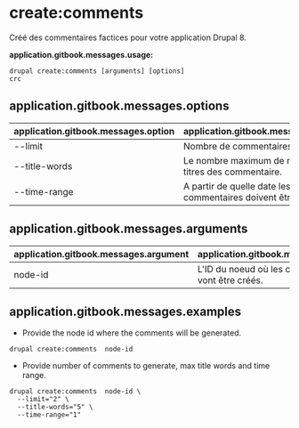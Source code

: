 # create:comments
Créé des commentaires factices pour votre application Drupal 8.

**application.gitbook.messages.usage:**
```
drupal create:comments [arguments] [options]
crc
```

## application.gitbook.messages.options
application.gitbook.messages.option | application.gitbook.messages.details
-------|-------------
--limit | Nombre de commentaires à créer
--title-words | Le nombre maximum de mots dans les titres des commentaire.
--time-range | A partir de quelle date les commentaires doivent être générés ?

## application.gitbook.messages.arguments
application.gitbook.messages.argument | application.gitbook.messages.details
---------|-------------
node-id | L'ID du noeud où les commentaires vont être créés.

## application.gitbook.messages.examples
* Provide the node id where the comments will be generated.
```
drupal create:comments  node-id
```
* Provide number of comments to generate, max title words and time range.
```
drupal create:comments  node-id \
  --limit="2" \
  --title-words="5" \
  --time-range="1"
```
